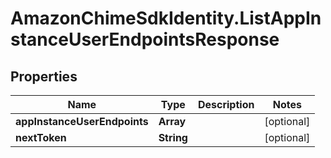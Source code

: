 # AmazonChimeSdkIdentity.ListAppInstanceUserEndpointsResponse

## Properties

Name | Type | Description | Notes
------------ | ------------- | ------------- | -------------
**appInstanceUserEndpoints** | **Array** |  | [optional] 
**nextToken** | **String** |  | [optional] 


